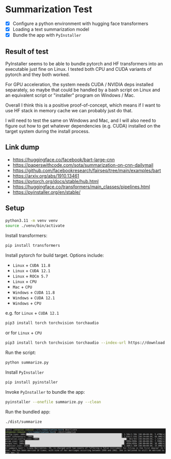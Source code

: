 # Summarization Test

- [x] Configure a python environment with hugging face transformers
- [x] Loading a text summarization model
- [x] Bundle the app with `PyInstaller`

## Result of test

PyInstaller seems to be able to bundle pytorch and HF transformers into an executable just fine on Linux. I tested both CPU and CUDA variants of pytorch and they both worked.

For GPU acceleration, the system needs CUDA / NVIDIA deps installed separately, so maybe that could be handled by a bash script on Linux and an equivalent script or "installer" program on Windows / Mac.

Overall I think this is a positive proof-of-concept, which means if I want to use HF stack in memory cache we can probably just do that. 

I will need to test the same on Windows and Mac, and I will also need to figure out how to get whatever dependencies (e.g. CUDA) installed on the target system during the install process.

## Link dump

- https://huggingface.co/facebook/bart-large-cnn
- https://paperswithcode.com/sota/summarization-on-cnn-dailymail
- https://github.com/facebookresearch/fairseq/tree/main/examples/bart
- https://arxiv.org/abs/1910.13461
- https://pytorch.org/docs/stable/hub.html
- https://huggingface.co/transformers/main_classes/pipelines.html
- https://pyinstaller.org/en/stable/

## Setup

``` sh
python3.11 -m venv venv
source ./venv/bin/activate
``` 

Install transformers:

``` sh
pip install transformers
``` 

Install pytorch for build target. Options include:

- `Linux` + `CUDA 11.8`
- `Linux` + `CUDA 12.1`
- `Linux` + `ROCm 5.7`
- `Linux` + `CPU`
- `Mac` + `CPU`
- `Windows` + `CUDA 11.8`
- `Windows` + `CUDA 12.1`
- `Windows` + `CPU`

e.g. for `Linux` + `CUDA 12.1`

``` sh
pip3 install torch torchvision torchaudio
```

or for `Linux` + `CPU`
``` sh
pip3 install torch torchvision torchaudio --index-url https://download.pytorch.org/whl/cpu
```

Run the script:

``` sh
python summarize.py
```

Install `PyInstaller`

``` sh
pip install pyinstaller
```

Invoke `PyInstaller` to bundle the app:

``` sh
pyinstaller --onefile summarize.py --clean
```

Run the bundled app:

``` sh
./dist/summarize
```

![screenshot](./screenshot.png)

